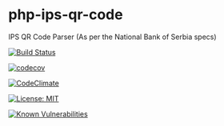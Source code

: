 # php-ips-qr-code
IPS QR Code Parser (As per the National Bank of Serbia specs)

[![Build Status](https://travis-ci.com/medigeek/php-ips-qr-code.svg?branch=master)](https://travis-ci.com/medigeek/php-ips-qr-code)

[![codecov](https://codecov.io/gh/medigeek/php-ips-qr-code/branch/master/graph/badge.svg)](https://codecov.io/gh/medigeek/php-ips-qr-code)

[![CodeClimate](https://img.shields.io/codeclimate/maintainability/medigeek/php-ips-qr-code)](https://codeclimate.com/github/medigeek/php-ips-qr-code)

[![License: MIT](https://img.shields.io/badge/License-MIT-yellow.svg)](https://opensource.org/licenses/MIT)

[![Known Vulnerabilities](https://snyk.io/test/github/medigeek/php-ips-qr-code/badge.svg)](https://snyk.io/test/github/medigeek/php-ips-qr-code)
